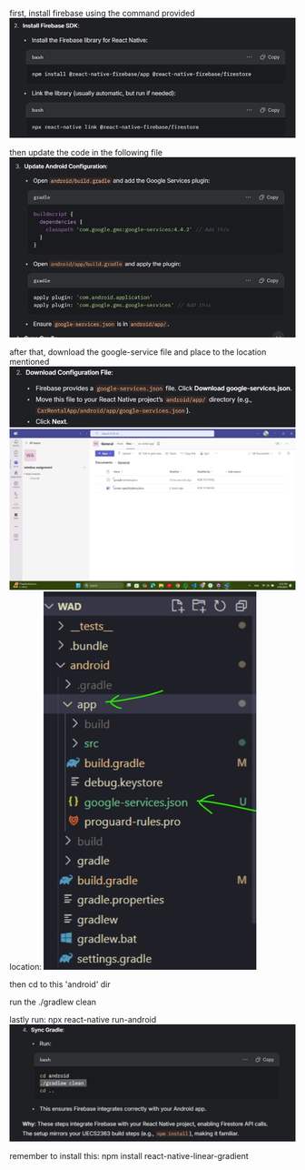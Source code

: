 first, install firebase using the command provided
![alt text](<WhatsApp Image 2025-04-19 at 20.52.47_1377f996.jpg>)

then update the code in the following file
![alt text](<WhatsApp Image 2025-04-19 at 20.52.47_9d7a21fa.jpg>)

after that, download the google-service file and place to the location mentioned
![alt text](<WhatsApp Image 2025-04-19 at 20.52.47_0c897f15.jpg>)
![alt text](<WhatsApp Image 2025-04-19 at 20.52.19_a080909b.jpg>)
location:
![alt text](<WhatsApp Image 2025-04-19 at 20.56.01_b38de394.jpg>)

then cd to this 'android' dir

run the ./gradlew clean

lastly run: npx react-native run-android
![alt text](<WhatsApp Image 2025-04-19 at 20.52.47_995a9742.jpg>)

remember to install this: npm install react-native-linear-gradient